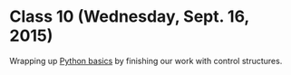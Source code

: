 # Class 10 (Wednesday, Sept. 16, 2015)

Wrapping up [Python basics](https://github.com/cjdd3b/advanced-data-journalism/blob/master/class6/python-basics.md) by finishing our work with control structures.